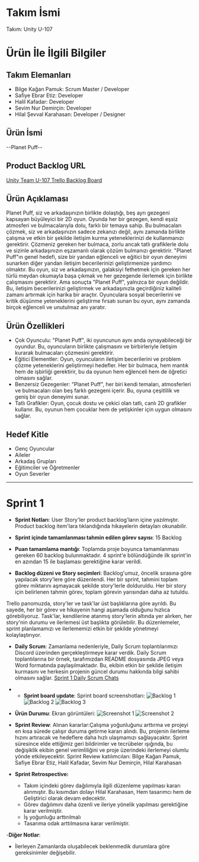 # **Takım İsmi**

Takım: Unity U-107

# Ürün İle İlgili Bilgiler

## Takım Elemanları
- Bilge Kağan Pamuk: Scrum Master /  Developer
- Safiye Ebrar Etiz: Developer
- Halil Kafadar: Developer
- Sevim Nur Demirçin: Developer
- Hilal Şevval Karahasan: Developer / Designer

## Ürün İsmi

--Planet Puff--

## Product Backlog URL

[Unity Team U-107 Trello Backlog Board](https://trello.com/invite/b/5AJzXmqX/ATTI641485495d8c0c6439029d236dcf326fEB4F0292/to-do-list)

## Ürün Açıklaması

Planet Puff, siz ve arkadaşınızın birlikte dolaştığı, beş ayrı gezegeni kapsayan büyüleyici bir 2D oyun. Oyunda her bir gezegen, kendi eşsiz atmosferi ve bulmacalarıyla dolu, farklı bir temaya sahip. Bu bulmacaları çözmek, siz ve arkadaşınızın sadece zekanızı değil, aynı zamanda birlikte çalışma ve etkin bir şekilde iletişim kurma yeteneklerinizi de kullanmanızı gerektirir. Çözmeniz gereken her bulmaca, zorlu ancak tatlı grafiklerle dolu ve sizinle arkadaşınızın eşzamanlı olarak çözüm bulmanızı gerektirir. "Planet Puff"ın genel hedefi, size bir yandan eğlenceli ve eğitici bir oyun deneyimi sunarken diğer yandan iletişim becerilerinizi geliştirmenize yardımcı olmaktır. Bu oyun, siz ve arkadaşınızın, galaksiyi fethetmek için gereken her türlü meydan okumayla başa çıkmak ve her gezegende ilerlemek için birlikte çalışmasını gerektirir. Ama sonuçta "Planet Puff", yalnızca bir oyun değildir. Bu, iletişim becerilerinizi geliştirmek ve arkadaşınızla geçirdiğiniz kaliteli zamanı artırmak için harika bir araçtır. Oyunculara sosyal becerilerini ve kritik düşünme yeteneklerini geliştirme fırsatı sunan bu oyun, aynı zamanda birçok eğlenceli ve unutulmaz anı yaratır.


## Ürün Özellikleri

- Çok Oyunculu: "Planet Puff", iki oyuncunun aynı anda oynayabileceği bir oyundur. Bu, oyuncuların birlikte çalışmasını ve birbirleriyle iletişim kurarak bulmacaları çözmesini gerektirir.
- Eğitici Elementler: Oyun, oyuncuların iletişim becerilerini ve problem çözme yeteneklerini geliştirmeyi hedefler. Her bir bulmaca, hem mantık hem de işbirliği gerektirir, bu da oyunun hem eğlenceli hem de öğretici olmasını sağlar.
- Benzersiz Gezegenler: "Planet Puff", her biri kendi temaları, atmosferleri ve bulmacaları olan beş farklı gezegeni içerir. Bu, oyuna çeşitlilik ve geniş bir oyun deneyimi sunar.
- Tatlı Grafikler: Oyun, çocuk dostu ve çekici olan tatlı, canlı 2D grafikler kullanır. Bu, oyunun hem çocuklar hem de yetişkinler için uygun olmasını sağlar.

## Hedef Kitle

- Genç Oyuncular
- Aileler
- Arkadaş Grupları
- Eğitimciler ve Öğretmenler
- Oyun Severler


---

# Sprint 1

- **Sprint Notları**: User Story'ler product backlog'ların içine yazılmıştır. Product backlog item'lara tıklandığında hikayelerin detayları okunabilir.

- **Sprint içinde tamamlanması tahmin edilen görev sayısı**: 15 Backlog

- **Puan tamamlama mantığı**: Toplamda proje boyunca tamamlanması gereken 60 backlog bulunmaktadır. 4 sprint'e bölündüğünde ilk sprint'in en azından 15 ile başlaması gerektiğine karar verildi.

- **Backlog düzeni ve Story seçimleri**: Backlog'umuz, öncelik sırasına göre yapılacak story'lere göre düzenlendi. Her bir sprint, tahmini toplam görev miktarını aşmayacak şekilde story'lerle dolduruldu. Her bir story için belirlenen tahmin görev, toplam görevin yarısından daha az tutuldu.

Trello panomuzda, story'ler ve task'lar üst başlıklarına göre ayrıldı. Bu sayede, her bir görev ve hikayenin hangi aşamada olduğunu hızlıca görebiliyoruz. Task'lar, kendilerine atanmış story'lerin altında yer alırken, her story'nin durumu ve ilerlemesi üst başlıkta görülebilir. Bu düzenlemeler, sprint planlamamızı ve ilerlememizi etkin bir şekilde yönetmeyi kolaylaştırıyor.

- **Daily Scrum**: Zamanlama nedenleriyle, Daily Scrum toplantılarımızı Discord üzerinden gerçekleştirmeye karar verdik. Daily Scrum toplantılarına bir örnek, tarafımızdan README dosyasında JPEG veya Word formatında paylaşılmaktadır. Bu, ekibin etkin bir şekilde iletişim kurmasını ve herkesin projenin güncel durumu hakkında bilgi sahibi olmasını sağlar. [Sprint 1 Daily Scrum Chats](https://github.com/bilgekaganpamuk/U-107---Game/blob/main/Images/Discord%20Messages.png)
- - **Sprint board update**: Sprint board screenshotları: 
![Backlog 1](https://github.com/bilgekaganpamuk/U-107---Game/blob/main/Images/trello-1.png) 
![Backlog 2](https://github.com/bilgekaganpamuk/U-107---Game/blob/main/Images/trello-2.png) 
![Backlog 3](https://github.com/bilgekaganpamuk/U-107---Game/blob/main/Images/trello-3.png)

- **Ürün Durumu**: Ekran görüntüleri:
  ![Screenshot 1](https://github.com/bilgekaganpamuk/U-107---Game/blob/main/Images/Oyun%C4%B0%C3%A7i-1.png)
  ![Screenshot 2](https://github.com/bilgekaganpamuk/U-107---Game/blob/main/Images/Oyun%C4%B0%C3%A7i-2.png)
  
- **Sprint Review**: 
Alınan kararlar:Çalışma yoğunluğunu arttırma ve projeyi en kısa sürede çalışır duruma getirme kararı alındı. Bu, projenin ilerleme hızını artıracak ve hedeflere daha hızlı ulaşmamızı sağlayacaktır. Sprint süresince elde ettiğimiz geri bildirimler ve tecrübeler ışığında, bu değişiklik ekibin genel verimliliğini ve proje üzerindeki ilerlemeyi olumlu yönde etkileyecektir. Sprint Review katılımcıları: Bilge Kağan Pamuk, Safiye Ebrar Etiz, Halil Kafadar, Sevim Nur Demirçin, Hilal Karahasan

- **Sprint Retrospective:**
  - Takım içindeki görev dağılımıyla ilgili düzenleme yapılması kararı alınmıştır. Bu kısımdan dolayı Hilal Karahasan, Hem tasarımcı hem de Geliştirici olarak devam edecektir.
  - Görev dağılımını daha özenli ve ileriye yönelik yapılması gerektiğine karar verilmiştir.
  - İş yoğunluğu arttırılmalı
  - Tasarıma odak arttılmasına karar verilmiştir.

-**Diğer Notlar**:
- İlerleyen Zamanlarda oluşabilecek beklenmedik durumlara göre gereksinimler değişebilir.
